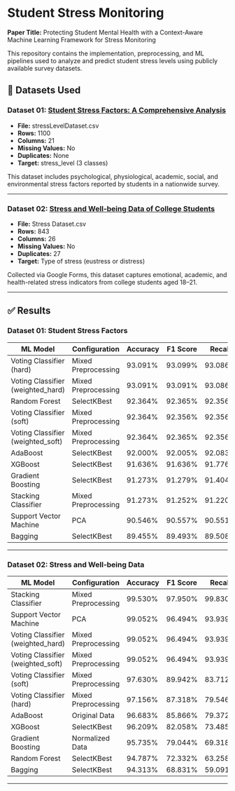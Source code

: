 # Student Stress Monitoring

**Paper Title:** Protecting Student Mental Health with a Context-Aware Machine Learning Framework for Stress Monitoring

This repository contains the implementation, preprocessing, and ML pipelines used to analyze and predict student stress levels using publicly available survey datasets.

## 📁 Datasets Used

### Dataset 01: [Student Stress Factors: A Comprehensive Analysis](https://www.kaggle.com/datasets/rxnach/student-stress-factors-a-comprehensive-analysis/data)

- **File:** stressLevelDataset.csv
- **Rows:** 1100
- **Columns:** 21
- **Missing Values:** No
- **Duplicates:** None
- **Target:** stress_level (3 classes)

This dataset includes psychological, physiological, academic, social, and environmental stress factors reported by students in a nationwide survey.

---

### Dataset 02: [Stress and Well-being Data of College Students](https://www.kaggle.com/datasets/ashutoshsingh22102/stress-and-well-being-data-of-college-students)

- **File:** Stress Dataset.csv
- **Rows:** 843
- **Columns:** 26
- **Missing Values:** No
- **Duplicates:** 27
- **Target:** Type of stress (eustress or distress)

Collected via Google Forms, this dataset captures emotional, academic, and health-related stress indicators from college students aged 18–21.

---

## ✅ Results

### Dataset 01: Student Stress Factors

| ML Model                          | Configuration       | Accuracy | F1 Score | Recall  | Precision |
| --------------------------------- | ------------------- | -------- | -------- | ------- | --------- |
| Voting Classifier (hard)          | Mixed Preprocessing | 93.091%  | 93.099%  | 93.086% | 93.126%   |
| Voting Classifier (weighted_hard) | Mixed Preprocessing | 93.091%  | 93.091%  | 93.086% | 93.099%   |
| Random Forest                     | SelectKBest         | 92.364%  | 92.365%  | 92.356% | 92.378%   |
| Voting Classifier (soft)          | Mixed Preprocessing | 92.364%  | 92.356%  | 92.356% | 92.356%   |
| Voting Classifier (weighted_soft) | Mixed Preprocessing | 92.364%  | 92.365%  | 92.356% | 92.378%   |
| AdaBoost                          | SelectKBest         | 92.000%  | 92.005%  | 92.083% | 92.121%   |
| XGBoost                           | SelectKBest         | 91.636%  | 91.636%  | 91.776% | 92.014%   |
| Gradient Boosting                 | SelectKBest         | 91.273%  | 91.279%  | 91.404% | 91.498%   |
| Stacking Classifier               | Mixed Preprocessing | 91.273%  | 91.252%  | 91.220% | 91.317%   |
| Support Vector Machine            | PCA                 | 90.546%  | 90.557%  | 90.551% | 90.567%   |
| Bagging                           | SelectKBest         | 89.455%  | 89.493%  | 89.508% | 89.716%   |

---

### Dataset 02: Stress and Well-being Data

| ML Model                          | Configuration       | Accuracy | F1 Score | Recall  | Precision |
| --------------------------------- | ------------------- | -------- | -------- | ------- | --------- |
| Stacking Classifier               | Mixed Preprocessing | 99.530%  | 97.950%  | 99.830% | 96.300%   |
| Support Vector Machine            | PCA                 | 99.052%  | 96.494%  | 93.939% | 99.656%   |
| Voting Classifier (weighted_hard) | Mixed Preprocessing | 99.052%  | 96.494%  | 93.939% | 99.656%   |
| Voting Classifier (weighted_soft) | Mixed Preprocessing | 99.052%  | 96.494%  | 93.939% | 99.656%   |
| Voting Classifier (soft)          | Mixed Preprocessing | 97.630%  | 89.942%  | 83.712% | 99.154%   |
| Voting Classifier (hard)          | Mixed Preprocessing | 97.156%  | 87.318%  | 79.546% | 98.990%   |
| AdaBoost                          | Original Data       | 96.683%  | 85.866%  | 79.372% | 94.818%   |
| XGBoost                           | SelectKBest         | 96.209%  | 82.058%  | 73.485% | 98.667%   |
| Gradient Boosting                 | Normalized Data     | 95.735%  | 79.044%  | 69.318% | 98.508%   |
| Random Forest                     | SelectKBest         | 94.787%  | 72.332%  | 63.258% | 98.194%   |
| Bagging                           | SelectKBest         | 94.313%  | 68.831%  | 59.091% | 98.039%   |

---
